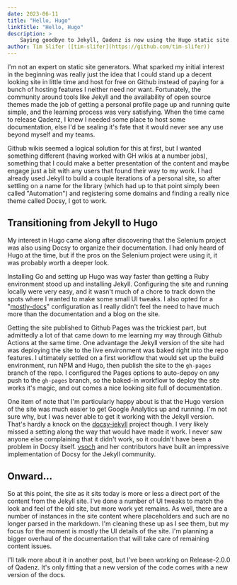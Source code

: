 ```yaml
---
date: 2023-06-11
title: "Hello, Hugo"
linkTitle: "Hello, Hugo"
description: >
    Saying goodbye to Jekyll, Qadenz is now using the Hugo static site generator. Here's how it's going...
author: Tim Slifer ([tim-slifer](https://github.com/tim-slifer))
---
```


I'm not an expert on static site generators. What sparked my initial interest in the beginning was really just the idea that I could stand up a decent looking site in little time and host for free on Github instead of paying for a bunch of hosting features I neither need nor want. Fortunately, the community around tools like Jekyll and the availability of open source themes made the job of getting a personal profile page up and running quite simple, and the learning process was very satisfying. When the time came to release Qadenz, I knew I needed some place to host some documentation, else I'd be sealing it's fate that it would never see any use beyond myself and my teams.

Github wikis seemed a logical solution for this at first, but I wanted something different (having worked with GH wikis at a number jobs), something that I could make a better presentation of the content and maybe engage just a bit with any users that found their way to my work. I had already used Jekyll to build a couple iterations of a personal site, so after settling on a name for the library (which had up to that point simply been called "Automation") and registering some domains and finding a really nice theme called Docsy, I got to work.

## Transitioning from Jekyll to Hugo

My interest in Hugo came along after discovering that the Selenium project was also using Docsy to organize their documentation. I had only heard of Hugo at the time, but if the pros on the Selenium project were using it, it was probably worth a deeper look.

Installing Go and setting up Hugo was way faster than getting a Ruby environment stood up and installing Jekyll. Configuring the site and running locally were very easy, and it wasn't much of a chore to track down the spots where I wanted to make some small UI tweaks. I also opted for a "[mostly-docs](https://github.com/gwatts/mostlydocs)" configuration as I really didn't feel the need to have much more than the documentation and a blog on the site.

Getting the site published to Github Pages was the trickiest part, but admittedly a lot of that came down to me learning my way through Github Actions at the same time. One advantage the Jekyll version of the site had was deploying the site to the live environment was baked right into the repo features. I ultimately settled on a first workflow that would set up the build environment, run NPM and Hugo, then publish the site to the `gh-pages` branch of the repo. I configured the Pages options to auto-depoy on any push to the `gh-pages` branch, so the baked-in workflow to deploy the site works it's magic, and out comes a nice looking site full of documentation.

One item of note that I'm particularly happy about is that the Hugo version of the site was much easier to get Google Analytics up and running. I'm not sure why, but I was never able to get it working with the Jekyll version. That's hardly a knock on the [docsy-jekyll](https://github.com/vsoch/docsy-jekyll) project though. I very likely missed a setting along the way that would have made it work. I never saw anyone else complaining that it didn't work, so it couldn't have been a problem in Docsy itself. [vsoch](https://github.com/vsoch) and her contributors have built an impressive implementation of Docsy for the Jekyll community.

## Onward...

So at this point, the site as it sits today is more or less a direct port of the content from the Jekyll site. I've done a number of UI tweaks to match the look and feel of the old site, but more work yet remains. As well, there are a number of instances in the site content where placeholders and such are no longer parsed in the markdown. I'm cleaning these up as I see them, but my focus for the moment is mostly the UI details of the site. I'm planning a bigger overhaul of the documentation that will take care of remaining content issues.

I'll talk more about it in another post, but I've been working on Release-2.0.0 of Qadenz. It's only fitting that a new version of the code comes with a new version of the docs.
